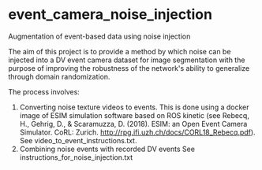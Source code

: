 # event_camera_noise_injection
Augmentation of event-based data using noise injection

The aim of this project is to provide a method by which noise can be injected into a DV event camera dataset for image segmentation with the purpose of improving the robustness of the network's ability to generalize through domain randomization.

The process involves:
1. Converting noise texture videos to events. 
This is done using a docker image of ESIM simulation software based on ROS kinetic (see Rebecq, H., Gehrig, D., & Scaramuzza, D. (2018). ESIM: an Open Event Camera Simulator. CoRL: Zurich. http://rpg.ifi.uzh.ch/docs/CORL18_Rebecq.pdf). See video_to_event_instructions.txt.
2. Combining noise events with recorded DV events
See instructions_for_noise_injection.txt
 
